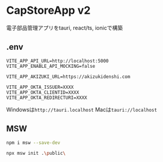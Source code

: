 # CapStoreApp v2

電子部品管理アプリをtauri, react/ts, ionicで構築

## .env

```text
VITE_APP_API_URL=http://localhost:5000
VITE_APP_ENABLE_API_MOCKING=false

VITE_APP_AKIZUKI_URL=https://akizukidenshi.com

VITE_APP_OKTA_ISSUER=XXXX
VITE_APP_OKTA_CLIENTID=XXXX
VITE_APP_OKTA_REDIRECTURI=XXXX
```

Windowsは`http://tauri.localhost`
Macは`tauri://localhost`

## MSW

```bash
npm i msw --save-dev
```

```bash
npx msw init .\public\
```
